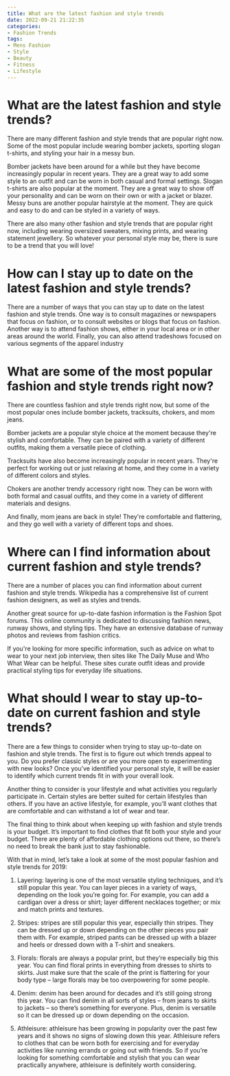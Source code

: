 ```yaml
---
title: What are the latest fashion and style trends
date: 2022-09-21 21:22:35
categories:
- Fashion Trends
tags:
- Mens Fashion
- Style
- Beauty
- Fitness
- Lifestyle
---
```



#  What are the latest fashion and style trends?

There are many different fashion and style trends that are popular right now. Some of the most popular include wearing bomber jackets, sporting slogan t-shirts, and styling your hair in a messy bun.

Bomber jackets have been around for a while but they have become increasingly popular in recent years. They are a great way to add some style to an outfit and can be worn in both casual and formal settings. Slogan t-shirts are also popular at the moment. They are a great way to show off your personality and can be worn on their own or with a jacket or blazer. Messy buns are another popular hairstyle at the moment. They are quick and easy to do and can be styled in a variety of ways.

There are also many other fashion and style trends that are popular right now, including wearing oversized sweaters, mixing prints, and wearing statement jewellery. So whatever your personal style may be, there is sure to be a trend that you will love!

#  How can I stay up to date on the latest fashion and style trends?

There are a number of ways that you can stay up to date on the latest fashion and style trends. One way is to consult magazines or newspapers that focus on fashion, or to consult websites or blogs that focus on fashion. Another way is to attend fashion shows, either in your local area or in other areas around the world. Finally, you can also attend tradeshows focused on various segments of the apparel industry

#  What are some of the most popular fashion and style trends right now?

There are countless fashion and style trends right now, but some of the most popular ones include bomber jackets, tracksuits, chokers, and mom jeans.

Bomber jackets are a popular style choice at the moment because they're stylish and comfortable. They can be paired with a variety of different outfits, making them a versatile piece of clothing.

Tracksuits have also become increasingly popular in recent years. They're perfect for working out or just relaxing at home, and they come in a variety of different colors and styles.

Chokers are another trendy accessory right now. They can be worn with both formal and casual outfits, and they come in a variety of different materials and designs.

And finally, mom jeans are back in style! They're comfortable and flattering, and they go well with a variety of different tops and shoes.

#  Where can I find information about current fashion and style trends?

There are a number of places you can find information about current fashion and style trends. Wikipedia has a comprehensive list of current fashion designers, as well as styles and trends.

Another great source for up-to-date fashion information is the Fashion Spot forums. This online community is dedicated to discussing fashion news, runway shows, and styling tips. They have an extensive database of runway photos and reviews from fashion critics.

If you're looking for more specific information, such as advice on what to wear to your next job interview, then sites like The Daily Muse and Who What Wear can be helpful. These sites curate outfit ideas and provide practical styling tips for everyday life situations.

#  What should I wear to stay up-to-date on current fashion and style trends?

There are a few things to consider when trying to stay up-to-date on fashion and style trends.  The first is to figure out which trends appeal to you. Do you prefer classic styles or are you more open to experimenting with new looks? Once you’ve identified your personal style, it will be easier to identify which current trends fit in with your overall look. 

Another thing to consider is your lifestyle and what activities you regularly participate in. Certain styles are better suited for certain lifestyles than others. If you have an active lifestyle, for example, you’ll want clothes that are comfortable and can withstand a lot of wear and tear. 

The final thing to think about when keeping up with fashion and style trends is your budget. It’s important to find clothes that fit both your style and your budget. There are plenty of affordable clothing options out there, so there’s no need to break the bank just to stay fashionable. 

With that in mind, let’s take a look at some of the most popular fashion and style trends for 2019:

1) Layering: layering is one of the most versatile styling techniques, and it’s still popular this year. You can layer pieces in a variety of ways, depending on the look you’re going for. For example, you can add a cardigan over a dress or shirt; layer different necklaces together; or mix and match prints and textures. 

2) Stripes: stripes are still popular this year, especially thin stripes. They can be dressed up or down depending on the other pieces you pair them with. For example, striped pants can be dressed up with a blazer and heels or dressed down with a T-shirt and sneakers. 

3) Florals: florals are always a popular print, but they’re especially big this year. You can find floral prints in everything from dresses to shirts to skirts. Just make sure that the scale of the print is flattering for your body type – large florals may be too overpowering for some people. 

4) Denim: denim has been around for decades and it’s still going strong this year. You can find denim in all sorts of styles – from jeans to skirts to jackets – so there’s something for everyone. Plus, denim is versatile so it can be dressed up or down depending on the occasion. 

5) Athleisure: athleisure has been growing in popularity over the past few years and it shows no signs of slowing down this year. Athleisure refers to clothes that can be worn both for exercising and for everyday activities like running errands or going out with friends. So if you’re looking for something comfortable and stylish that you can wear practically anywhere, athleisure is definitely worth considering.